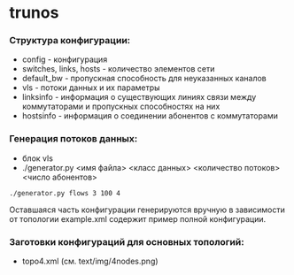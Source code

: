 # trunos

### Структура конфигурации:
-  config - конфигурация
-  switches, links, hosts - количество элементов сети
-  default_bw - пропускная способность для неуказанных каналов
-  vls - потоки данных и их параметры
-  linksinfo - информация о существующих линиях связи между коммутаторами и пропускных способностях на них
-  hostsinfo - информация о соединении абонентов с коммутаторами

### Генерация потоков данных:
-  блок vls
-  ./generator.py <имя файла> <класс данных> <количество потоков> <число абонентов>
```ssh
./generator.py flows 3 100 4
```

Оставшаяся часть конфигурации генерируются вручную в зависимости от топологии
example.xml содержит пример полной конфигурации.

### Заготовки конфигураций для основных топологий:
-  topo4.xml (см. text/img/4nodes.png)
